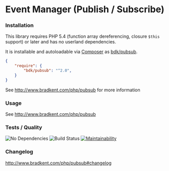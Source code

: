 Event Manager (Publish / Subscribe)
===============

### Installation
This library requires PHP 5.4 (function array dereferencing, closure `$this` support) or later and has no userland dependencies.

It is installable and autoloadable via [Composer](https://getcomposer.org/) as [bdk/pubsub](https://packagist.org/packages/bdk/pubsub).

```json
{
    "require": {
        "bdk/pubsub": "^2.0",
    }
}
```

See http://www.bradkent.com/php/pubsub for more information

### Usage

See http://www.bradkent.com/php/pubsub

### Tests / Quality
![No Dependencies](https://img.shields.io/badge/dependencies-none-333333.svg)
![Build Status](https://img.shields.io/github/workflow/status/bkdotcom/PubSub/PHPUnit.svg?logo=github)
[![Maintainability](https://img.shields.io/codeclimate/maintainability/bkdotcom/PubSub.svg?logo=codeclimate)](https://codeclimate.com/github/bkdotcom/PubSub)

### Changelog
http://www.bradkent.com/php/pubsub#changelog

